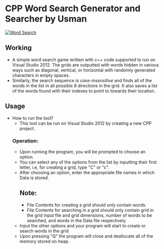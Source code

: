 # CPP Word Search Generator and Searcher by Usman

  [![Word Search](https://i.ibb.co/981H4tD/words.jpg) ](https://en.wikipedia.org/wiki/Word_search)

## Working
* A simple word search game written with c++ code supported to run on Visual Studio 2012. The grids are outputted with words hidden in various ways such as diagonal, vertical, or horizontal with randomly generated characters in empty spaces. 
* Similarly, the search sequence is *case-insensitive* and finds all of the words in the list in all possible 8 directions in the grid. It also saves a list of the words found with their indexes to point to towards their location.

## Usage
* How to run the tool?
  * This tool can be run on Visual Studio 2012 by creating a new CPP project.
  ### Operation:
  * Upon running the program, you will be prompted to choose an option.
  * You can select any of the options from the list by inputting their first letter, i.e, for creating a grid, type "C" or "c".
  * After choosing an option, enter the appropriate file names in which Data is stored.
    ## Note: 
      * File Contents for creating a grid should only contain words.
      * File Contents for searching in a grid should only contain grid in the grid input file and grid dimensions, number of words to be searched, and words in the Data file respectively.
  * Input the other options and your program will start to create or search words in the grid
  * Upon pressing "Q" the program will close and deallocate all of the memory stored on heap.
  
